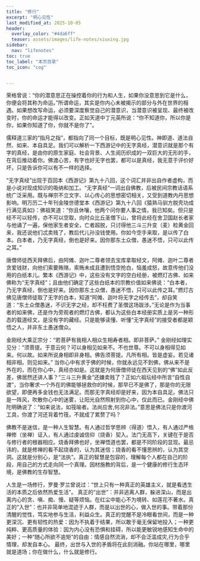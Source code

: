 ```yaml
---
title: "修行" 
excerpt: "明心见性"
last_modified_at: 2025-10-05
header:
  overlay_color: "#4da6ff"
  teaser: assets/images/life-notes/xiuxing.jpg
sidebar:
  nav: "lifenotes"
toc: true
toc_label: "本页目录"
toc_icon: "cog"


---
```


荣格曾说：“你的潜意思正在操控着你的行为和人生，如果你没意思到它是什么，你便会将其称为命运。”所谓命运，其实是你内心未被揭示的部分与外在世界的相遇。如果想改写命运，必须要深度察觉自己的潜意识，当潜意识被呈现、最终被改变时，你的命运才能得以改变。正如天道中丁元英所说：“你不知道你，所以你是你，如果你知道了你，你就不是你了”。

儒释道三家的“指月之指”，都指向了同一个目标，既是明心见性。神即道、道法自然、如来、本自具足。我们可以解析一下西游记中的无字真经，潜意识就是那个有字的真经，是由你的原生家庭、社会背景、人生阅历织成的一双巨大的无形的手，在背后推动着你。佛渡心苦，有字也好无字也罢，都可以是真经，我无意于评价好坏，只是告诉你可以有不一样的选择。

“无字真经”出现于百回本《西游记》第九十八回，这个词汇并非出自作者虚构，而是小说对现成知识的吸纳和加工。“无字真经”一词出自佛教，后被民间宗教话语系统广泛采用。既与禅宗不立文字、以心传心的思想密切相关，又受到道教内丹思想影响。明万历二十年刊金陵世德堂本《西游记》第九十八回《猿熟马驯方脱壳功成行满见真如》：佛祖笑道：“你且休嚷，他两个问你要人事之情，我已知矣。但只是经不可以轻传，亦不可以空取，向时众比丘圣僧下山，曾将此经在舍卫国赵长者家与他诵了一遍，保他家生者安全，亡者超脱，只讨得他三斗三升变（麦）粒黄金回来，我还说他们忒卖贱了，教后代儿孙没钱使用。你如今空手来取，是以传了白本。白本者，乃无字真经，倒也是好来。因你那东土众僧，愚迷不悟，只可以此传之耳。”


唐僧师徒西天拜佛后，由阿傩、迦叶二尊者领去宝库拿取经文，阿傩、迦叶二尊者贪爱钱财，向他们索要贿赂，索贿未成且遭到悟空抢白，恼羞成怒，故意传他们没用的白纸本儿。繁本《西游记》中，这些没有文字的空白经册，被燃灯古佛、如来佛称为“无字真经”；且由他们确定了这些白纸本的宗教价值如来佛说：“白本者，乃无字真经，倒也是好来。因你那东土众僧，愚迷不悟，只可以此传之耳。”燃灯古佛见唐僧师徒取了无字的白本，知道“阿傩、迦叶将无字之经传去”，却自笑道：“东土众僧愚迷，不识无字之经，却不枉费了圣僧这场跋涉。”无论是作为当事者的如来佛，还是作为旁观者的燃灯古佛，都认为这些白本经册实质上是另一种形态的载道经文，是没有字的藏经。只是能够读懂、听懂“无字真经”的接受者都是颖悟之人，并非东土愚迷僧众。

金刚经大乘正宗分：“若菩萨有我相人相众生相寿者相。即非菩萨。”
金刚经如理实见分：“须菩提。于意云何？可以身相见如来不。不也世尊。不可以身相得见如来。何以故。如来所说身相即非身相。佛告须菩提。凡所有相。皆是虚妄。若见诸相非相。则见如来。”
当你心中有求于佛的时候，你就永远见不到佛，佛从来不是外在的，而在你心中，真经亦如是。这就是为何唐僧师徒在西天见到的“佛”如此反差，佛居然还讲人事？“三斗三升黄金”还嫌卖贱了？正如六祖坛经中所言“自性自渡”，当你奢求一个外在的佛能够拯救你的时候，那早已不是佛了，那是你的无限欲望，即便再多金钱也无法满足。而那无字真经却是好来，因为本自具足。佛法只是一阵风，吹散你心中的迷雾，让阳光自然照射到你心中，仅此而已。金刚经中佛陀明确说了：“如来说法，如筏喻者。法尚应舍,何况非法。”意思是佛法只是你渡河工具，你渡了河还背着竹筏，不就成了累赘了吗？

佛教不是迷信，是一种人生智慧。有人通过哲学思辨（得道）悟入，有人通过严格禅修（坐禅）证入，有人通过虔诚信仰（烧香）契入。法门无高下，关键在于是否与修行者的根器相应。烧香拜佛也好，坐禅悟道也罢，都是不同阶段的显现。最忌讳的，就是修禅的看不起烧香的，认为其迷信；烧香的看不懂思辨的，认为其空洞。这就是分别心，是“法执”。真正的智慧是包容的，理解每个人都在自己的阶段，用自己的方式走向同一个真理。因材施教的背后，是一个健康的修行生态环境，是佛教的生存智慧。

人生是一场修行，罗曼·罗兰曾说过：“世上只有一种真正的英雄主义，就是看透生活的本质之后依然热爱生活”。
真正的“出世”：并非逃离人群，躲进深山，而是出离内心的贪、嗔、痴、慢、疑等烦恼。在红尘中能心不为境转、如莲花不著水。真正的“入世”：也并非简单地混迹于人群，而是以出世的心，做入世的事。带着那份清醒的觉性，笃实地参与生活，利益众生。真正的觉醒不是冷眼看世间，而是一种更深沉、更有韧性的热爱：因为不执着于结果，所以敢于毫无保留地投入；一种更纯粹、更高质量的体验：因为内心没有恐惧和挂碍，所以能更敏锐地感知生命中的美好；一种“随心所欲不逾矩”的自由：情感自然流淌，却不会泛滥成灾,行为合乎情理，却发自本心。
最终，出世与入世的矛盾将在此刻消融。你站在哪里，哪里就是道场；你在做什么，什么就是修行。


